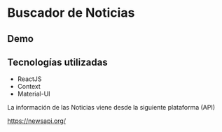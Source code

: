 # Buscador de Noticias

## Demo

## Tecnologías utilizadas

- ReactJS
- Context
- Material-UI

La información de las Noticias viene desde la siguiente plataforma (API)

https://newsapi.org/
